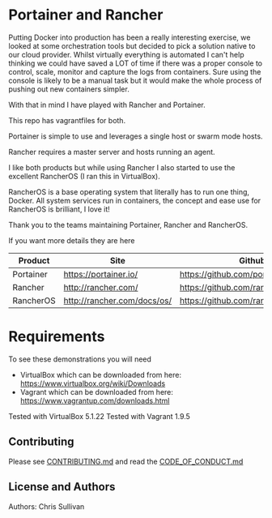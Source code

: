 Portainer and Rancher
=====================

Putting Docker into production has been a really interesting exercise, we looked at some orchestration tools but decided to pick a solution native to our cloud provider. Whilst virtually everything is automated I can't help thinking we could have saved a LOT of time if there was a proper console to control, scale, monitor and capture the logs from containers. Sure using the console is likely to be a manual task but it would make the whole process of pushing out new containers simpler.

With that in mind I have played with Rancher and Portainer.

This repo has vagrantfiles for both.

Portainer is simple to use and leverages a single host or swarm mode hosts.

Rancher requires a master server and hosts running an agent.

I like both products but while using Rancher I also started to use the excellent RancherOS (I ran this in VirtualBox).

RancherOS is a base operating system that literally has to run one thing, Docker. All system services run in containers, the concept and ease use for RancherOS is brilliant, I love it!

Thank you to the teams maintaining Portainer, Rancher and RancherOS.

If you want more details they are here

 Product       | Site                         | Github
---------------|------------------------------|------------------------------------------------
Portainer      | https://portainer.io/        | https://github.com/portainer/portainer
Rancher        | http://rancher.com/          | https://github.com/rancher/rancher
RancherOS      | http://rancher.com/docs/os/  | https://github.com/rancher/os

# Requirements

To see these demonstrations you will need
* VirtualBox which can be downloaded from here: https://www.virtualbox.org/wiki/Downloads
* Vagrant which can be downloaded from here: https://www.vagrantup.com/downloads.html

Tested with VirtualBox 5.1.22
Tested with Vagrant 1.9.5

Contributing
------------
Please see [CONTRIBUTING.md][contributor] and read the [CODE_OF_CONDUCT.md][conduct]

License and Authors
-------------------
Authors: Chris Sullivan

[contributor]: https://github.com/chrisgit/docker-portainer_and_rancher/blob/master/CONTRIBUTING.md
[conduct]: https://github.com/chrisgit/docker-portainer_and_rancher/blob/master/CODE_OF_CONDUCT.md
